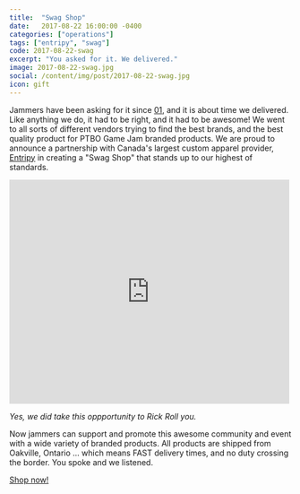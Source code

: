 ```yaml
---
title:  "Swag Shop"
date:   2017-08-22 16:00:00 -0400
categories: ["operations"]
tags: ["entripy", "swag"]
code: 2017-08-22-swag
excerpt: "You asked for it. We delivered."
image: 2017-08-22-swag.jpg
social: /content/img/post/2017-08-22-swag.jpg
icon: gift
---
```

Jammers have been asking for it since [01](http://ptbogamejam.com/archive/01/), and it is about time we delivered. Like anything we do, it had to be right, and it had to be awesome! We went to all sorts of different vendors trying to find the best brands, and the best quality product for PTBO Game Jam branded products. We are proud to announce a partnership with Canada's largest custom apparel provider, [Entripy](https://www.entripy.com/) in creating a "Swag Shop" that stands up to our highest of standards. 

<iframe width="500" height="400" class="release-video" id="release-video" src="https://www.youtube.com/embed/dQw4w9WgXcQ" frameborder="0" allowfullscreen></iframe>

_Yes, we did take this oppportunity to Rick Roll you._
  
Now jammers can support and promote this awesome community and event with a wide variety of branded products. All products are shipped from Oakville, Ontario ... which means FAST delivery times, and no duty crossing the border. You spoke and we listened.

[Shop now!](http://ptbogamejam.entripyshops.com)